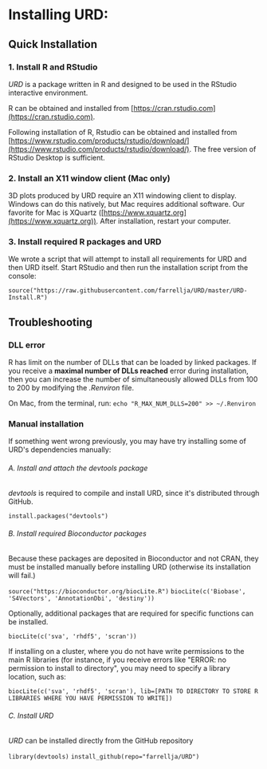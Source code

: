 # Installing URD:

## Quick Installation

### 1. Install R and RStudio

*URD* is a package written in R and designed to be used in the RStudio interactive environment.

R can be obtained and installed from [https://cran.rstudio.com](https://cran.rstudio.com). 

Following installation of R, Rstudio can be obtained and installed from [https://www.rstudio.com/products/rstudio/download/](https://www.rstudio.com/products/rstudio/download/). The free version of RStudio Desktop is sufficient.

### 2. Install an X11 window client (Mac only)

3D plots produced by URD require an X11 windowing client to display. Windows can do this natively, but Mac requires additional software. Our favorite for Mac is XQuartz ([https://www.xquartz.org](https://www.xquartz.org)). After installation, restart your computer.

### 3. Install required R packages and URD

We wrote a script that will attempt to install all requirements for URD and then URD itself. Start RStudio and then run the installation script from the console:

```source("https://raw.githubusercontent.com/farrellja/URD/master/URD-Install.R")```

## Troubleshooting

### DLL error

R has limit on the number of DLLs that can be loaded by linked packages. If you receive a **maximal number of DLLs reached** error during installation, then you can increase the number of simultaneously allowed DLLs from 100 to 200 by modifying the *.Renviron* file.

On Mac, from the terminal, run:
```echo "R_MAX_NUM_DLLS=200" >> ~/.Renviron```

### Manual installation

If something went wrong previously, you may have try installing some of URD's dependencies manually:

###### A. Install and attach the *devtools* package

*devtools* is required to compile and install URD, since it's distributed through GitHub.

```install.packages("devtools")```
     
###### B. Install required Bioconductor packages

Because these packages are deposited in Bioconductor and not CRAN, they must be installed manually before installing URD (otherwise its installation will fail.)

```source("https://bioconductor.org/biocLite.R")```
```biocLite(c('Biobase', 'S4Vectors', 'AnnotationDbi', 'destiny'))```

Optionally, additional packages that are required for specific functions can be installed.

```biocLite(c('sva', 'rhdf5', 'scran'))```

If installing on a cluster, where you do not have write permissions to the main R libraries (for instance, if you receive errors like "ERROR: no permission to install to directory", you may need to specify a library location, such as:

```biocLite(c('sva', 'rhdf5', 'scran'), lib=[PATH TO DIRECTORY TO STORE R LIBRARIES WHERE YOU HAVE PERMISSION TO WRITE])```
     
###### C. Install URD

*URD* can be installed directly from the GitHub repository

```library(devtools)```
```install_github(repo="farrellja/URD")```

	
